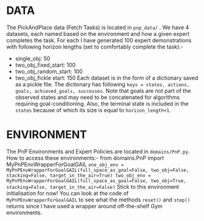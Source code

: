 # DATA
The PickAndPlace data (Fetch Tasks) is located in `pnp_data/` . We have 4 datasets, each named based on the environment and how a given expert completes the task. For each I have generated 100 expert demonstrations with following horizon lengths (set to comfortably complete the task):-
- single_obj: 50
- two_obj_fixed_start: 100
- two_obj_random_start: 100
- two_obj_fickle start: 150
Each dataset is in the form of a dictionary saved as a pickle file. The dictionary has following `keys = states, actions, goals, achieved_goals, successes`. Note that goals are not part of the observed states and may need to be concatenated for algorithms requiring goal-conditioning. Also, the terminal state is included in the `states` because of which its size is equal to `horizon_length+1`.

# ENVIRONMENT
The PnP Environments and Expert Policies are located in `domains/PnP.py`.
How to access these environments:-
from domains.PnP import MyPnPEnvWrapperForGoalGAIL
`one_obj_env = MyPnPEnvWrapperForGoalGAIL(full_space_as_goal=False, two_obj=False,
                                         stacking=False, target_in_the_air=True)
two_obj_env = MyPnPEnvWrapperForGoalGAIL(full_space_as_goal=False, two_obj=True,
                                         stacking=False, target_in_the_air=False)`
Stick to this environment initialisation for now! You can look at the code of `MyPnPEnvWrapperForGoalGAIL` to see what the methods `reset()` and `step()` returns since I have used a wrapper around off-the-shelf Gym environments.
